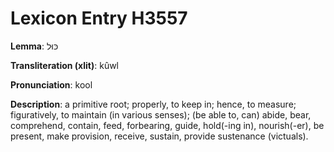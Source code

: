 # Lexicon Entry H3557

**Lemma**: כּוּל

**Transliteration (xlit)**: kûwl

**Pronunciation**: kool

**Description**:
a primitive root; properly, to keep in; hence, to measure; figuratively, to maintain (in various senses); (be able to, can) abide, bear, comprehend, contain, feed, forbearing, guide, hold(-ing in), nourish(-er), be present, make provision, receive, sustain, provide sustenance (victuals).
